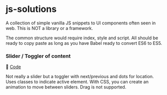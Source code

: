 # js-solutions

A collection of simple vanilla JS snippets to UI components often seen in web. This is NOT a library or a framework.

The common structure would require index, style and script. All should be ready to copy paste as long as you have Babel ready to convert ES6 to ES5.

### Slider / Toggler of content

🔗 [Code](https://github.com/xavortm/js-solutions/tree/main/src/css-slider)

Not really a slider but a toggler with next/previous and dots for location. Uses classes to indicate active element. With CSS, you can create an animation to move between sliders. Drag is not supported.
